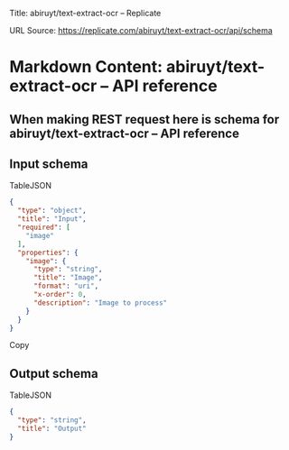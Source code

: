 Title: abiruyt/text-extract-ocr – Replicate

URL Source: https://replicate.com/abiruyt/text-extract-ocr/api/schema

Markdown Content:
abiruyt/text-extract-ocr – API reference
===============

## When making REST request here is schema for abiruyt/text-extract-ocr – API reference

## Input schema

TableJSON

```json
{
  "type": "object",
  "title": "Input",
  "required": [
    "image"
  ],
  "properties": {
    "image": {
      "type": "string",
      "title": "Image",
      "format": "uri",
      "x-order": 0,
      "description": "Image to process"
    }
  }
}
```

Copy

## Output schema

TableJSON

```json
{
  "type": "string",
  "title": "Output"
}
```
